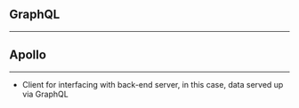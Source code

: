 ## GraphQL

---

## Apollo

---

- Client for interfacing with back-end server, in this case, data served up via GraphQL
